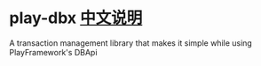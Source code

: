 play-dbx [中文说明](README_zh.md)
=================================
A transaction management library that makes it simple while using PlayFramework's DBApi
